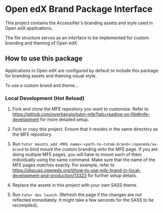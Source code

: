 # Open edX Brand Package Interface

This project contains the Accessifier's branding assets and style used in Open edX applications.

The file structure serves as an interface to be implemented for custom branding and theming of Open edX.

## How to use this package

Applications in Open edX are configured by default to include this
package for branding assets and theming visual style.

To use a custom brand and theme\...

### Local Development (Hot Reload)
1.  Fork and clone the MFE repository you want to customize. Refer to https://github.com/overhangio/tutor-mfe?tab=readme-ov-file#mfe-development for more detailed setup.

2.  Fork or copy this project. Ensure that it resides in the same directory as the MFE repository.

3.  Run `tutor mounts add <MFE name>:<path-to-cutom-brand>:/openedx/ax-brand` to bind mount the custom branding onto the MFE page. If you are doing multiple MFE pages, you will have to mount each of them individually using the same command. Make sure that the name of the MFE pages matches exactly. For example, refer to https://discuss.openedx.org/t/how-to-use-edx-brand-in-local-development-and-production/13323 for further setup details.

4.  Replace the assets in this project with your own SASS theme.

5.  Run `tutor dev launch`. (Refresh the page if the changes are not reflected immediately. It might take a few seconds for the SASS to be recompiled).